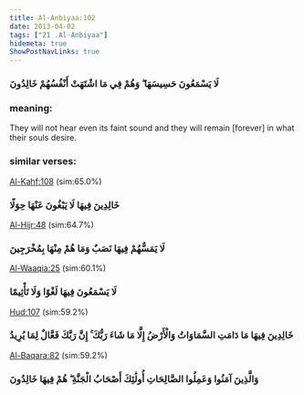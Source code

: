 ```yaml
---
title: Al-Anbiyaa:102
date: 2013-04-02
tags: ["21 .Al-Anbiyaa"]
hidemeta: true 
ShowPostNavLinks: true 
---
```

### لَا يَسْمَعُونَ حَسِيسَهَا ۖ وَهُمْ فِي مَا اشْتَهَتْ أَنْفُسُهُمْ خَالِدُونَ
### meaning: 
They will not hear even its faint sound and they will remain [forever] in what their souls desire.
### similar verses: 

[Al-Kahf:108](/18/108) (sim:65.0%)

### خَالِدِينَ فِيهَا لَا يَبْغُونَ عَنْهَا حِوَلًا

[Al-Hijr:48](/15/48) (sim:64.7%)

### لَا يَمَسُّهُمْ فِيهَا نَصَبٌ وَمَا هُمْ مِنْهَا بِمُخْرَجِينَ

[Al-Waaqia:25](/56/25) (sim:60.1%)

### لَا يَسْمَعُونَ فِيهَا لَغْوًا وَلَا تَأْثِيمًا

[Hud:107](/11/107) (sim:59.2%)

### خَالِدِينَ فِيهَا مَا دَامَتِ السَّمَاوَاتُ وَالْأَرْضُ إِلَّا مَا شَاءَ رَبُّكَ ۚ إِنَّ رَبَّكَ فَعَّالٌ لِمَا يُرِيدُ

[Al-Baqara:82](/2/82) (sim:59.2%)

### وَالَّذِينَ آمَنُوا وَعَمِلُوا الصَّالِحَاتِ أُولَٰئِكَ أَصْحَابُ الْجَنَّةِ ۖ هُمْ فِيهَا خَالِدُونَ
